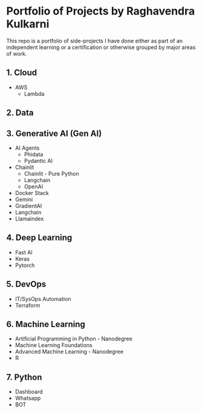 
# Portfolio of Projects by Raghavendra Kulkarni

This repo is a portfolio of side-projects I have done either as part of an independent learning or a certification or otherwise grouped by major areas of work.

## 1. Cloud 
* AWS
    * Lambda

## 2. Data

## 3. Generative AI (Gen AI)
* AI Agents
    * Phidata
    * Pydantic AI 
* Chainlit
    * Chainlit - Pure Python
    * Langchain
    * OpenAI
* Docker Stack
* Gemini
* GradientAI
* Langchain
* Llamaindex

## 4. Deep Learning
* Fast AI
* Keras
* Pytorch
## 5. DevOps
* IT/SysOps Automation
* Terraform
## 6. Machine Learning
* Artificial Programming in Python - Nanodegree
* Machine Learning Foundations
* Advanced Machine Learning - Nanodegree
* R
## 7. Python
* Dashboard
* Whatsapp
* BOT

